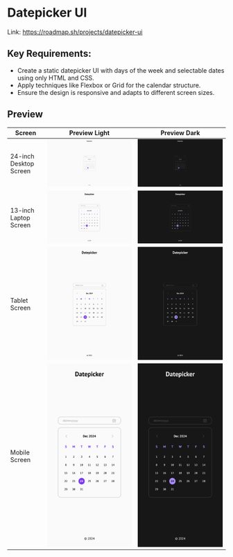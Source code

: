 # Datepicker UI

Link: https://roadmap.sh/projects/datepicker-ui

## Key Requirements:

- Create a static datepicker UI with days of the week and selectable dates using only HTML and CSS.
- Apply techniques like Flexbox or Grid for the calendar structure.
- Ensure the design is responsive and adapts to different screen sizes.

## Preview

| Screen                 | Preview Light                                   | Preview Dark                                  |
| ---------------------- | ----------------------------------------------- | --------------------------------------------- |
| 24-inch Desktop Screen | ![Desktop Light](./preview/6-light-desktop.png) | ![Desktop Dark](./preview/6-dark-desktop.png) |
| 13-inch Laptop Screen  | ![Laptop Light](./preview/6-light-laptop.png)   | ![Laptop Dark](./preview/6-dark-laptop.png)   |
| Tablet Screen          | ![Tablet Light](./preview/6-light-tablet.png)   | ![Tablet Dark](./preview/6-dark-tablet.png)   |
| Mobile Screen          | ![Mobile Light](./preview/6-light-mobile.png)   | ![Mobile Dark](./preview/6-dark-mobile.png)   |
